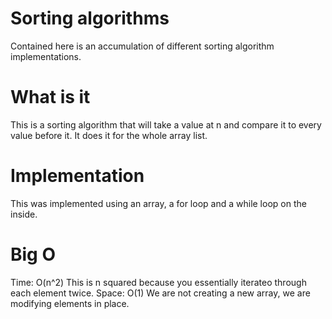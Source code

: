 # Sorting algorithms
Contained here is an accumulation of different sorting algorithm implementations.

# What is it
This is a sorting algorithm that will take a value at n and compare it to every value before it. It does it for the whole array list.

# Implementation
This was implemented using an array, a for loop and a while loop on the inside.

# Big O
Time: O(n^2)
This is n squared because you essentially iterateo through each element twice.
Space: O(1)
We are not creating a new array, we are modifying elements in place.